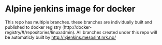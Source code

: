 # Alpine jenkins image for docker

This repo has multiple branches. these branches are individually built and published to docker registry (http://docker-registry/#/repositories/linuxadmin).
All branches created under this repo will be automaticly built by http://lxjenkins.mesosint.nrk.no/
